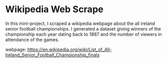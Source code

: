 # Wikipedia Web Scrape #

In this mini-project, I scraped a wikipedia webpage about the all ireland senior football championships. 
I generated a dataset giving winners of the championship each year dating back to 1887 and the number of viewers in attendance of the games.


webpage:
https://en.wikipedia.org/wiki/List_of_All-Ireland_Senior_Football_Championship_finals
